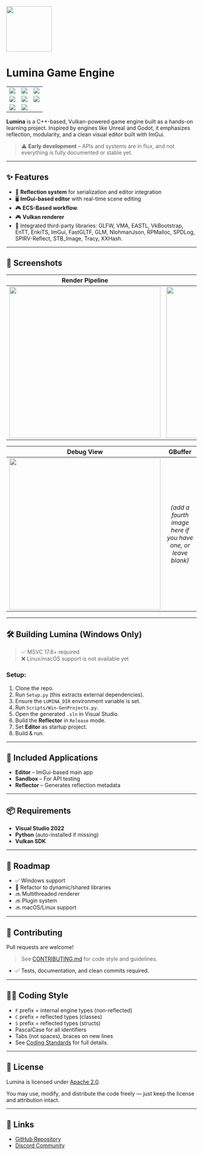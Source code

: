 <img src="https://github.com/user-attachments/assets/552b8ca0-ebca-4876-9c6a-df38c468d41e" width="120"/>

# Lumina Game Engine

<table>
  <tr>
    <td><img src="https://img.shields.io/github/license/mrdrelliot/lumina"></td>
    <td><img src="https://img.shields.io/badge/status-WIP-orange"></td>
    <td><img src="https://img.shields.io/badge/platform-Windows-blue"></td>
  </tr>
  <tr>
    <td><img src="https://img.shields.io/badge/build-Visual%20Studio%202022-blueviolet"></td>
    <td><img src="https://img.shields.io/badge/language-C++20-blue"></td>
    <td><img src="https://img.shields.io/badge/renderer-Vulkan-red"></td>
  </tr>
  <tr>
    <td><img src="https://img.shields.io/badge/reflection-custom-lightgrey"></td>
    <td><img src="https://img.shields.io/badge/PRs-welcome-brightgreen.svg"></td>
    <td></td>
  </tr>
</table>


**Lumina** is a C++-based, Vulkan-powered game engine built as a hands-on learning project. Inspired by engines like Unreal and Godot, it emphasizes reflection, modularity, and a clean visual editor built with ImGui.

> ⚠️ **Early development** – APIs and systems are in flux, and not everything is fully documented or stable yet.

---

## ✨ Features

- 🔁 **Reflection system** for serialization and editor integration
- 🖥️ **ImGui-based editor** with real-time scene editing
- 🎮 **ECS-Based workflow**.
- 🎮 **Vulkan renderer**
- 🔗 Integrated third-party libraries: GLFW, VMA, EASTL, VkBootstrap, EnTT, EnkiTS, ImGui, FastGLTF, GLM, NlohmanJson, RPMalloc, SPDLog, SPIRV-Reflect, STB_Image, Tracy, XXHash.

---

## 📸 Screenshots

| Render Pipeline | Editor |
|:---:|:---:|
| [<img src="https://github.com/user-attachments/assets/b6811315-7097-4e01-a4fe-d3f06f30c252" width="400"/>](https://github.com/user-attachments/assets/b6811315-7097-4e01-a4fe-d3f06f30c252) | [<img src="https://github.com/user-attachments/assets/283c9475-c1b7-4b6b-bbc8-781dc2aeb000" width="400"/>](https://github.com/user-attachments/assets/283c9475-c1b7-4b6b-bbc8-781dc2aeb000) |

| Debug View | GBuffer |
|:---:|:---:|
| [<img src="https://github.com/user-attachments/assets/c4ec5ced-4f1c-4387-8836-78c8cbeda179" width="400"/>](https://github.com/user-attachments/assets/c4ec5ced-4f1c-4387-8836-78c8cbeda179) | *(add a fourth image here if you have one, or leave blank)* |


---

## 🛠️ Building Lumina (Windows Only)

> ✅ MSVC 17.8+ required  
> ❌ Linux/macOS support is not available yet

### Setup:

1. Clone the repo.
2. Run `Setup.py` (this extracts external dependencies).
3. Ensure the `LUMINA_DIR` environment variable is set.
4. Run `Scripts/Win-GenProjects.py`.
5. Open the generated `.sln` in Visual Studio.
6. Build the **Reflector** in `Release` mode.
7. Set **Editor** as startup project.
8. Build & run.

---

## 🧱 Included Applications

- **Editor** – ImGui-based main app
- **Sandbox** – For API testing
- **Reflector** – Generates reflection metadata

---

## 📦 Requirements

- **Visual Studio 2022**
- **Python** (auto-installed if missing)
- **Vulkan SDK**

---

## 🧭 Roadmap

- ✅ Windows support
- 🔄 Refactor to dynamic/shared libraries
- 🔜 Multithreaded renderer
- 🔜 Plugin system
- 🔜 macOS/Linux support

---

## 🤝 Contributing

Pull requests are welcome!

> See [CONTRIBUTING.md](CONTRIBUTING.md) for code style and guidelines.

- ✅ Tests, documentation, and clean commits required.

---

## 🧑‍💻 Coding Style

- `F` prefix = internal engine types (non-reflected)
- `C` prefix = reflected types (classes)
- `S` prefix = reflected types (structs)
- PascalCase for all identifiers
- Tabs (not spaces), braces on new lines
- See [Coding Standards](CONTRIBUTING.md) for full details.

---

## 📄 License

Lumina is licensed under [Apache 2.0](LICENSE).

You may use, modify, and distribute the code freely — just keep the license and attribution intact.

---

## 🔗 Links

- [GitHub Repository](https://github.com/mrdrelliot/lumina)
- [Discord Community](https://discord.gg/xQSB7CRzQE)

